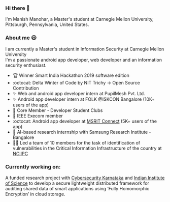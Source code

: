 ### Hi there 👋
I'm Manish Manohar, a Master's student at Carnegie Mellon University, Pittsburgh, Pennsylvania, United States. 

<!--
**Manish-M2018/Manish-M2018** is a ✨ _special_ ✨ repository because its `README.md` (this file) appears on your GitHub profile.-->

### About me :smiley:

I am currently a Master's student in Information Security at Carnegie Mellon University<br>
I'm a passionate android app developer, web developer and an information security enthusiast.

- :trophy: Winner Smart India Hackathon 2019 software edition 
- :octocat: Delta Winter of Code by NIT Trichy -> Open Source Contribution 
- :sparkles: Web and android app developer intern at PupilMesh Pvt. Ltd.
- :sparkles: Android app developer intern at FOLK @ISKCON Bangalore (10K+ users of the app)
- :walking: Core Member - Developer Student Clubs
- :man: IEEE Execom member 
- :octocat: Android app developer at [MSRIT Connect](https://play.google.com/store/apps/details?id=msrit.msritconnect.com.msritconnect&hl=en) (5K+ users of the app)
- :robot: AI-based research internship with Samsung Research Institute - Bangalore
- :guardsman: Led a team of 10 members for the task of identification of vulnerabilities in the Critical Information Infrastructure of the country at [NCIIPC](https://www.nciipc.gov.in/)


### Currently working on: 

A funded research project with [Cybersecurity Karnataka](https://cs-coe.iisc.ac.in/) and [Indian Institute of Science](https://iisc.ac.in/) to develop a secure lightweight distributed framework for auditing shared data of smart applications using ‘Fully Homomorphic Encryption’ in cloud storage.




